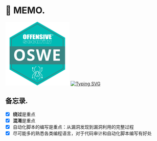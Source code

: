 # 📝 MEMO.
<p>
  <img width="200" src="https://github.com/golDen-Scale/for-OSWE/blob/main/OSWE.png"/>
  <a href="https://git.io/typing-svg"><img src="https://readme-typing-svg.demolab.com?font=Orbitron&weight=700&size=30&pause=500&color=0AE5CC&center=true&vCenter=true&width=435&lines=Try+Harder+!" alt="Typing SVG" /></a>
</p>

## 备忘录.

* [x] **绕过**是重点
* [x] **混淆**是重点
* [x] 自动化脚本的编写是重点：从漏洞发现到漏洞利用的完整过程
* [x] 尽可能多的熟悉各类编程语言，对于代码审计和自动化脚本编写有好处

